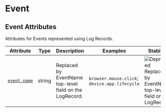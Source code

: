 <!-- NOTE: THIS FILE IS AUTOGENERATED. DO NOT EDIT BY HAND. -->
<!-- see templates/registry/markdown/attribute_namespace.md.j2 -->

# Event

## Event Attributes

Attributes for Events represented using Log Records.

| Attribute | Type | Description | Examples | Stability |
|---|---|---|---|---|
| <a id="event-name" href="#event-name">`event.name`</a> | string | Replaced by EventName top-level field on the LogRecord. | `browser.mouse.click`; `device.app.lifecycle` | ![Deprecated](https://img.shields.io/badge/-deprecated-red)<br>Replaced by EventName top-level field on the LogRecord. |

